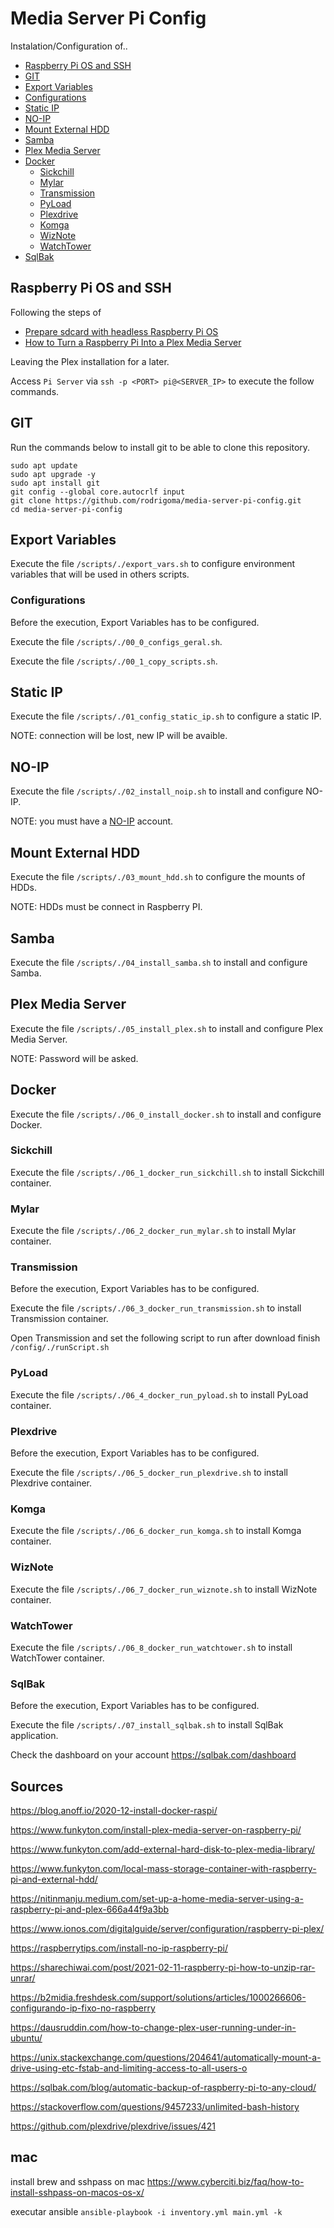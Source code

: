 # Media Server Pi Config

Instalation/Configuration of..
- [Raspberry Pi OS and SSH](#raspberry-pi-os-and-ssh)
- [GIT](#git)
- [Export Variables](export-variables)
- [Configurations](#configurations)
- [Static IP](#static-ip)
- [NO-IP](#no-ip)
- [Mount External HDD](#mount-external-hdd)
- [Samba](#samba)
- [Plex Media Server](#plex-media-server)
- [Docker](#docker)
  - [Sickchill](#sickchill)
  - [Mylar](#mylar)
  - [Transmission](#transmission)
  - [PyLoad](#pyload)
  - [Plexdrive](#plexdrive)
  - [Komga](#komga)
  - [WizNote](#wiznote)
  - [WatchTower](#watchtower)
- [SqlBak](#sqlbak)


## Raspberry Pi OS and SSH

Following the steps of 
- [Prepare sdcard with headless Raspberry Pi OS](https://www.funkyton.com/install-plex-media-server-on-raspberry-pi/)
- [How to Turn a Raspberry Pi Into a Plex Media Server](https://www.makeuseof.com/tag/raspberry-pi-plex-media-server/)


Leaving the Plex installation for a later.

Access `Pi Server` via `ssh -p <PORT> pi@<SERVER_IP>` to execute the follow commands. 


## GIT

Run the commands below to install git to be able to clone this repository.

```
sudo apt update
sudo apt upgrade -y
sudo apt install git
git config --global core.autocrlf input
git clone https://github.com/rodrigoma/media-server-pi-config.git
cd media-server-pi-config
```


## Export Variables

Execute the file `/scripts/./export_vars.sh` to configure environment variables that will be used in others scripts.


### Configurations

Before the execution, Export Variables has to be configured.

Execute the file `/scripts/./00_0_configs_geral.sh`.

Execute the file `/scripts/./00_1_copy_scripts.sh`.


## Static IP

Execute the file `/scripts/./01_config_static_ip.sh` to configure a static IP.

NOTE: connection will be lost, new IP will be avaible.


## NO-IP

Execute the file `/scripts/./02_install_noip.sh` to install and configure NO-IP.

NOTE: you must have a [NO-IP](https://www.noip.com/) account.


## Mount External HDD

Execute the file `/scripts/./03_mount_hdd.sh` to configure the mounts of HDDs.

NOTE: HDDs must be connect in Raspberry PI.

## Samba

Execute the file `/scripts/./04_install_samba.sh` to install and configure Samba.


## Plex Media Server

Execute the file `/scripts/./05_install_plex.sh` to install and configure Plex Media Server.

NOTE: Password will be asked.


## Docker

Execute the file `/scripts/./06_0_install_docker.sh` to install and configure Docker.


### Sickchill

Execute the file `/scripts/./06_1_docker_run_sickchill.sh` to install Sickchill container.


### Mylar

Execute the file `/scripts/./06_2_docker_run_mylar.sh` to install Mylar container.


### Transmission

Before the execution, Export Variables has to be configured.

Execute the file `/scripts/./06_3_docker_run_transmission.sh` to install Transmission container.

Open Transmission and set the following script to run after download finish `/config/./runScript.sh`


### PyLoad

Execute the file `/scripts/./06_4_docker_run_pyload.sh` to install PyLoad container.


### Plexdrive

Before the execution, Export Variables has to be configured.

Execute the file `/scripts/./06_5_docker_run_plexdrive.sh` to install Plexdrive container.


### Komga

Execute the file `/scripts/./06_6_docker_run_komga.sh` to install Komga container.


### WizNote

Execute the file `/scripts/./06_7_docker_run_wiznote.sh` to install WizNote container.


### WatchTower

Execute the file `/scripts/./06_8_docker_run_watchtower.sh` to install WatchTower container.


### SqlBak

Before the execution, Export Variables has to be configured.

Execute the file `/scripts/./07_install_sqlbak.sh` to install SqlBak application.

Check the dashboard on your account https://sqlbak.com/dashboard


## Sources

https://blog.anoff.io/2020-12-install-docker-raspi/

https://www.funkyton.com/install-plex-media-server-on-raspberry-pi/

https://www.funkyton.com/add-external-hard-disk-to-plex-media-library/

https://www.funkyton.com/local-mass-storage-container-with-raspberry-pi-and-external-hdd/

https://nitinmanju.medium.com/set-up-a-home-media-server-using-a-raspberry-pi-and-plex-666a44f9a3bb

https://www.ionos.com/digitalguide/server/configuration/raspberry-pi-plex/

https://raspberrytips.com/install-no-ip-raspberry-pi/

https://sharechiwai.com/post/2021-02-11-raspberry-pi-how-to-unzip-rar-unrar/

https://b2midia.freshdesk.com/support/solutions/articles/1000266606-configurando-ip-fixo-no-raspberry

https://dausruddin.com/how-to-change-plex-user-running-under-in-ubuntu/

https://unix.stackexchange.com/questions/204641/automatically-mount-a-drive-using-etc-fstab-and-limiting-access-to-all-users-o

https://sqlbak.com/blog/automatic-backup-of-raspberry-pi-to-any-cloud/

https://stackoverflow.com/questions/9457233/unlimited-bash-history

https://github.com/plexdrive/plexdrive/issues/421

## mac

install brew and sshpass on mac
https://www.cyberciti.biz/faq/how-to-install-sshpass-on-macos-os-x/

executar ansible `ansible-playbook -i inventory.yml main.yml -k`

